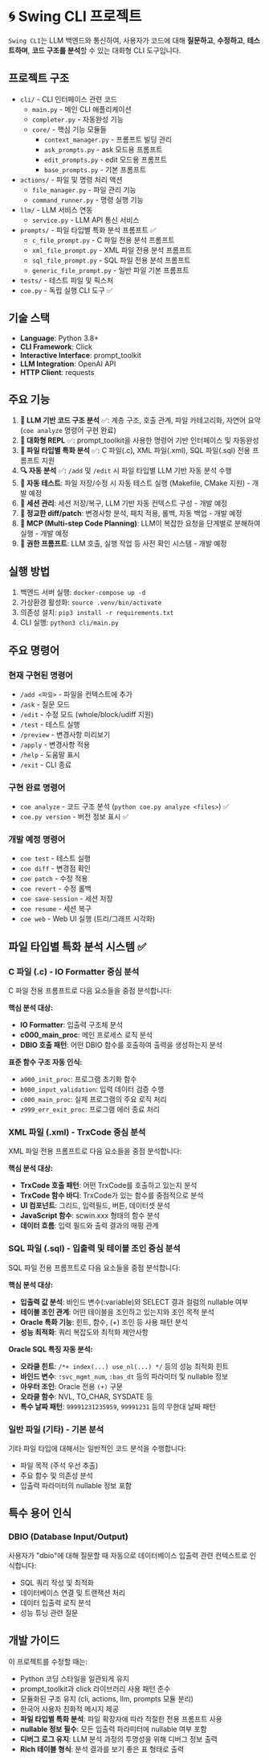 # 🌀 Swing CLI 프로젝트

`Swing CLI`는 LLM 백엔드와 통신하여, 사용자가 코드에 대해 **질문하고**, **수정하고**, **테스트하며**, **코드 구조를 분석**할 수 있는 대화형 CLI 도구입니다.

## 프로젝트 구조

- `cli/` - CLI 인터페이스 관련 코드
  - `main.py` - 메인 CLI 애플리케이션
  - `completer.py` - 자동완성 기능
  - `core/` - 핵심 기능 모듈들
    - `context_manager.py` - 프롬프트 빌딩 관리
    - `ask_prompts.py` - ask 모드용 프롬프트
    - `edit_prompts.py` - edit 모드용 프롬프트
    - `base_prompts.py` - 기본 프롬프트
- `actions/` - 파일 및 명령 처리 액션
  - `file_manager.py` - 파일 관리 기능
  - `command_runner.py` - 명령 실행 기능
- `llm/` - LLM 서비스 연동
  - `service.py` - LLM API 통신 서비스
- `prompts/` - 파일 타입별 특화 분석 프롬프트 ✅
  - `c_file_prompt.py` - C 파일 전용 분석 프롬프트
  - `xml_file_prompt.py` - XML 파일 전용 분석 프롬프트
  - `sql_file_prompt.py` - SQL 파일 전용 분석 프롬프트
  - `generic_file_prompt.py` - 일반 파일 기본 프롬프트
- `tests/` - 테스트 파일 및 픽스처
- `coe.py` - 독립 실행 CLI 도구 ✅

## 기술 스택

- **Language**: Python 3.8+
- **CLI Framework**: Click
- **Interactive Interface**: prompt_toolkit
- **LLM Integration**: OpenAI API
- **HTTP Client**: requests

## 주요 기능

1. **🧠 LLM 기반 코드 구조 분석** ✅: 계층 구조, 호출 관계, 파일 카테고리화, 자연어 요약 (`coe analyze` 명령어 구현 완료)
2. **💬 대화형 REPL** ✅: prompt_toolkit을 사용한 명령어 기반 인터페이스 및 자동완성
3. **🧩 파일 타입별 특화 분석** ✅: C 파일(.c), XML 파일(.xml), SQL 파일(.sql) 전용 프롬프트 지원
4. **🔍 자동 분석** ✅: `/add` 및 `/edit` 시 파일 타입별 LLM 기반 자동 분석 수행
5. **🧪 자동 테스트**: 파일 저장/수정 시 자동 테스트 실행 (Makefile, CMake 지원) - 개발 예정
6. **🧵 세션 관리**: 세션 저장/복구, LLM 기반 자동 컨텍스트 구성 - 개발 예정
7. **🧬 정교한 diff/patch**: 변경사항 분석, 패치 적용, 롤백, 자동 백업 - 개발 예정
8. **🧠 MCP (Multi-step Code Planning)**: LLM이 복잡한 요청을 단계별로 분해하여 실행 - 개발 예정
9. **🔐 권한 프롬프트**: LLM 호출, 실행 작업 등 사전 확인 시스템 - 개발 예정

## 실행 방법

1. 백엔드 서버 실행: `docker-compose up -d`
2. 가상환경 활성화: `source .venv/bin/activate`
3. 의존성 설치: `pip3 install -r requirements.txt`
4. CLI 실행: `python3 cli/main.py`

## 주요 명령어

### 현재 구현된 명령어
- `/add <파일>` - 파일을 컨텍스트에 추가
- `/ask` - 질문 모드
- `/edit` - 수정 모드 (whole/block/udiff 지원)
- `/test` - 테스트 실행
- `/preview` - 변경사항 미리보기
- `/apply` - 변경사항 적용
- `/help` - 도움말 표시
- `/exit` - CLI 종료

### 구현 완료 명령어
- `coe analyze` - 코드 구조 분석 (`python coe.py analyze <files>`) ✅
- `coe.py version` - 버전 정보 표시 ✅

### 개발 예정 명령어
- `coe test` - 테스트 실행
- `coe diff` - 변경점 확인
- `coe patch` - 수정 적용
- `coe revert` - 수정 롤백
- `coe save-session` - 세션 저장
- `coe resume` - 세션 복구
- `coe web` - Web UI 실행 (트리/그래프 시각화)

## 파일 타입별 특화 분석 시스템 ✅

### C 파일 (.c) - IO Formatter 중심 분석
C 파일 전용 프롬프트로 다음 요소들을 중점 분석합니다:

**핵심 분석 대상:**
- **IO Formatter**: 입출력 구조체 분석
- **c000_main_proc**: 메인 프로세스 로직 분석  
- **DBIO 호출 패턴**: 어떤 DBIO 함수를 호출하여 출력을 생성하는지 분석

**표준 함수 구조 자동 인식:**
- `a000_init_proc`: 프로그램 초기화 함수
- `b000_input_validation`: 입력 데이터 검증 수행
- `c000_main_proc`: 실제 프로그램의 주요 로직 처리
- `z999_err_exit_proc`: 프로그램 에러 종료 처리

### XML 파일 (.xml) - TrxCode 중심 분석
XML 파일 전용 프롬프트로 다음 요소들을 중점 분석합니다:

**핵심 분석 대상:**
- **TrxCode 호출 패턴**: 어떤 TrxCode를 호출하고 있는지 분석
- **TrxCode 함수 바디**: TrxCode가 있는 함수를 중점적으로 분석
- **UI 컴포넌트**: 그리드, 입력필드, 버튼, 데이터셋 분석
- **JavaScript 함수**: scwin.xxx 형태의 함수 분석
- **데이터 흐름**: 입력 필드와 출력 결과의 매핑 관계

### SQL 파일 (.sql) - 입출력 및 테이블 조인 중심 분석
SQL 파일 전용 프롬프트로 다음 요소들을 중점 분석합니다:

**핵심 분석 대상:**
- **입출력 값 분석**: 바인드 변수(:variable)와 SELECT 결과 컬럼의 nullable 여부
- **테이블 조인 관계**: 어떤 테이블을 조인하고 있는지와 조인 목적 분석
- **Oracle 특화 기능**: 힌트, 함수, (+) 조인 등 사용 패턴 분석
- **성능 최적화**: 쿼리 복잡도와 최적화 제안사항

**Oracle SQL 특징 자동 분석:**
- **오라클 힌트**: `/*+ index(...) use_nl(...) */` 등의 성능 최적화 힌트
- **바인드 변수**: `:svc_mgmt_num`, `:bas_dt` 등의 파라미터 및 nullable 정보
- **아우터 조인**: Oracle 전용 `(+)` 구문
- **오라클 함수**: NVL, TO_CHAR, SYSDATE 등
- **특수 날짜 패턴**: `99991231235959`, `99991231` 등의 무한대 날짜 패턴

### 일반 파일 (기타) - 기본 분석
기타 파일 타입에 대해서는 일반적인 코드 분석을 수행합니다:
- 파일 목적 (주석 우선 추출)
- 주요 함수 및 의존성 분석
- 입출력 파라미터의 nullable 정보 포함

## 특수 용어 인식

### DBIO (Database Input/Output)
사용자가 "dbio"에 대해 질문할 때 자동으로 데이터베이스 입출력 관련 컨텍스트로 인식합니다:
- SQL 쿼리 작성 및 최적화
- 데이터베이스 연결 및 트랜잭션 처리
- 데이터 입출력 로직 분석
- 성능 튜닝 관련 질문

## 개발 가이드

이 프로젝트를 수정할 때는:
- Python 코딩 스타일을 일관되게 유지
- prompt_toolkit과 click 라이브러리 사용 패턴 준수
- 모듈화된 구조 유지 (cli, actions, llm, prompts 모듈 분리)
- 한국어 사용자 친화적 메시지 제공
- **파일 타입별 특화 분석**: 파일 확장자에 따라 적절한 전용 프롬프트 사용
- **nullable 정보 필수**: 모든 입출력 파라미터에 nullable 여부 포함
- **디버그 로그 유지**: LLM 분석 과정의 투명성을 위해 디버그 정보 출력
- **Rich 테이블 형식**: 분석 결과를 보기 좋은 표 형태로 출력